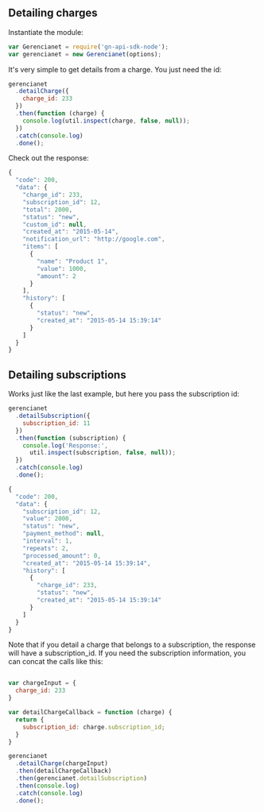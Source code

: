 ## Detailing charges

Instantiate the module:

```js
var Gerencianet = require('gn-api-sdk-node');
var gerencianet = new Gerencianet(options);
```

It's very simple to get details from a charge. You just need the id:

```js
gerencianet
  .detailCharge({
    charge_id: 233
  })
  .then(function (charge) {
    console.log(util.inspect(charge, false, null));
  })
  .catch(console.log)
  .done();
```

Check out the response:

```js
{
  "code": 200,
  "data": {
    "charge_id": 233,
    "subscription_id": 12,
    "total": 2000,
    "status": "new",
    "custom_id": null,
    "created_at": "2015-05-14",
    "notification_url": "http://google.com",
    "items": [
      {
        "name": "Product 1",
        "value": 1000,
        "amount": 2
      }
    ],
    "history": [
      {
        "status": "new",
        "created_at": "2015-05-14 15:39:14"
      }
    ]
  }
}
```

## Detailing subscriptions

Works just like the last example, but here you pass the subscription id:

```js
gerencianet
  .detailSubscription({
    subscription_id: 11
  })
  .then(function (subscription) {
    console.log('Response:',
      util.inspect(subscription, false, null));
  })
  .catch(console.log)
  .done();
```

```js
{
  "code": 200,
  "data": {
    "subscription_id": 12,
    "value": 2000,
    "status": "new",
    "payment_method": null,
    "interval": 1,
    "repeats": 2,
    "processed_amount": 0,
    "created_at": "2015-05-14 15:39:14",
    "history": [
      {
        "charge_id": 233,
        "status": "new",
        "created_at": "2015-05-14 15:39:14"
      }
    ]
  }
}
```

Note that if you detail a charge that belongs to a subscription, the response will have a subscription_id. If you need the subscription information, you can concat the calls like this:

```js

var chargeInput = {
  charge_id: 233
}

var detailChargeCallback = function (charge) {
  return {
    subscription_id: charge.subscription_id;
  }
}

gerencianet
  .detailCharge(chargeInput)
  .then(detailChargeCallback)
  .then(gerencianet.detailSubscription)
  .then(console.log)
  .catch(console.log)
  .done();
```
